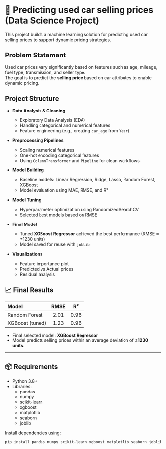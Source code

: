 # 🚗 Predicting used car selling prices (Data Science Project)

This project builds a machine learning solution for predicting used car selling prices to support dynamic pricing strategies.  


## Problem Statement

Used car prices vary significantly based on features such as age, mileage, fuel type, transmission, and seller type.  
The goal is to predict the **selling price** based on car attributes to enable dynamic pricing.


## Project Structure

- **Data Analysis & Cleaning**  
  - Exploratory Data Analysis (EDA)
  - Handling categorical and numerical features
  - Feature engineering (e.g., creating `car_age` from `Year`)

- **Preprocessing Pipelines**  
  - Scaling numerical features
  - One-hot encoding categorical features
  - Using `ColumnTransformer` and `Pipeline` for clean workflows

- **Model Building**  
  - Baseline models: Linear Regression, Ridge, Lasso, Random Forest, XGBoost
  - Model evaluation using MAE, RMSE, and R²

- **Model Tuning**  
  - Hyperparameter optimization using RandomizedSearchCV
  - Selected best models based on RMSE

- **Final Model**  
  - Tuned **XGBoost Regressor** achieved the best performance (RMSE ≈ ±1230 units)
  - Model saved for reuse with `joblib`

- **Visualizations**  
  - Feature importance plot
  - Predicted vs Actual prices
  - Residual analysis


## 📈 Final Results

| Model           | RMSE   | R²    |
|:----------------|:------:|:-----:|
| Random Forest   | 2.01   | 0.96  |
| XGBoost (tuned) | 1.23   | 0.96  |

- Final selected model: **XGBoost Regressor**
- Model predicts selling prices within an average deviation of **±1230 units**.

---

## 📦 Requirements

- Python 3.8+
- Libraries:
  - pandas
  - numpy
  - scikit-learn
  - xgboost
  - matplotlib
  - seaborn
  - joblib

Install dependencies using:

```bash
pip install pandas numpy scikit-learn xgboost matplotlib seaborn joblib
